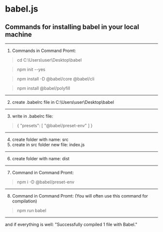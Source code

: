 # babel.js
## Commands for installing babel in your local machine


-----------------------------------------------
1) Commands in Command Promt:

> cd C:\Users\user\Desktop\babel

> npm init --yes

> npm install -D @babel/core @babel/cli

> npm install @babel/polyfill
-----------------------------------------------
2) create .babelrc file in C:\Users\user\Desktop\babel
-----------------------------------------------
3) write in .babelrc file:
> {
   > "presets": [ "@babel/preset-env" ]
> }
-----------------------------------------------
4) create folder with name:  src
5) create in src folder new file: index.js
-----------------------------------------------
6) create folder with name:  dist
---------------------------------------------
7) Command in Command Promt:

> npm i -D @babel/preset-env
---------------------------------------------
8) Command in Command Promt:
(You will often use this command for compilation)

> npm run babel
---------------------------------------------

and if everything is well: 
"Successfully compiled 1 file with Babel."